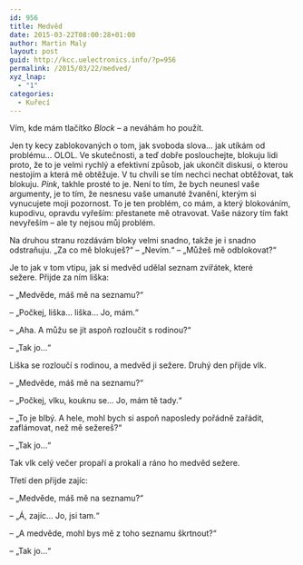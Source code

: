 ```yaml
---
id: 956
title: Medvěd
date: 2015-03-22T08:00:28+01:00
author: Martin Maly
layout: post
guid: http://kcc.uelectronics.info/?p=956
permalink: /2015/03/22/medved/
xyz_lnap:
  - "1"
categories:
  - Kuřecí
---
```

Vím, kde mám tlačítko _Block_ &#8211; a neváhám ho použít.

Jen ty kecy zablokovaných o tom, jak svoboda slova&#8230; jak utíkám od problému&#8230; OLOL. Ve skutečnosti, a teď dobře poslouchejte, blokuju lidi proto, že to je velmi rychlý a efektivní způsob, jak ukončit diskusi, o kterou nestojím a která mě obtěžuje. V tu chvíli se tím nechci nechat obtěžovat, tak blokuju. _Pink_, takhle prosté to je. Není to tím, že bych neunesl vaše argumenty, je to tím, že nesnesu vaše umanuté žvanění, kterým si vynucujete moji pozornost. To je ten problém, co mám, a který blokováním, kupodivu, opravdu vyřeším: přestanete mě otravovat. Vaše názory tím fakt nevyřeším &#8211; ale ty nejsou můj problém.

Na druhou stranu rozdávám bloky velmi snadno, takže je i snadno odstraňuju. &#8222;Za co mě blokuješ?&#8220; &#8211; &#8222;Nevím.&#8220; &#8211; &#8222;Můžeš mě odblokovat?&#8220;

Je to jak v tom vtipu, jak si medvěd udělal seznam zvířátek, které sežere. Přijde za ním liška:

&#8211; &#8222;Medvěde, máš mě na seznamu?&#8220;

&#8211; &#8222;Počkej, liška&#8230; liška&#8230; Jo, mám.&#8220;

&#8211; &#8222;Aha. A můžu se jít aspoň rozloučit s rodinou?&#8220;

&#8211; &#8222;Tak jo&#8230;&#8220;

Liška se rozloučí s rodinou, a medvěd ji sežere. Druhý den přijde vlk.

&#8211; &#8222;Medvěde, máš mě na seznamu?&#8220;

&#8211; &#8222;Počkej, vlku, kouknu se&#8230; Jo, mám tě tady.&#8220;

&#8211; &#8222;To je blbý. A hele, mohl bych si aspoň naposledy pořádně zařádit, zaflámovat, než mě sežereš?&#8220;

&#8211; &#8222;Tak jo&#8230;&#8220;

Tak vlk celý večer propaří a prokalí a ráno ho medvěd sežere.

Třetí den přijde zajíc:

&#8211; &#8222;Medvěde, máš mě na seznamu?&#8220;

&#8211; &#8222;Á, zajíc&#8230; Jo, jsi tam.&#8220;

&#8211; &#8222;A medvěde, mohl bys mě z toho seznamu škrtnout?&#8220;

&#8211; &#8222;Tak jo&#8230;&#8220;